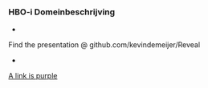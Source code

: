 ### HBO-i Domeinbeschrijving

-

Find the presentation @ github.com/kevindemeijer/Reveal

-

[A link is purple](https://github.com/KevindeMeijer/Reveal "Github")